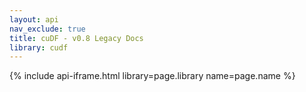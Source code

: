 ```yaml
---
layout: api
nav_exclude: true
title: cuDF - v0.8 Legacy Docs
library: cudf
---
```


{% include api-iframe.html library=page.library name=page.name %}